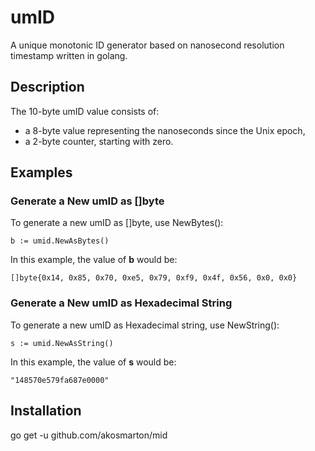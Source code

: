 # umID
A unique monotonic ID generator based on nanosecond resolution timestamp written in golang.

## Description
The 10-byte umID value consists of:
- a 8-byte value representing the nanoseconds since the Unix epoch,
- a 2-byte counter, starting with zero.

## Examples
### Generate a New umID as []byte
To generate a new umID as []byte, use NewBytes():
```
b := umid.NewAsBytes()
```
In this example, the value of **b** would be:
```
[]byte{0x14, 0x85, 0x70, 0xe5, 0x79, 0xf9, 0x4f, 0x56, 0x0, 0x0}
```
### Generate a New umID as Hexadecimal String
To generate a new umID as Hexadecimal string, use NewString():
```
s := umid.NewAsString()
```
In this example, the value of **s** would be:
```
"148570e579fa687e0000"
```

## Installation
go get -u github.com/akosmarton/mid
